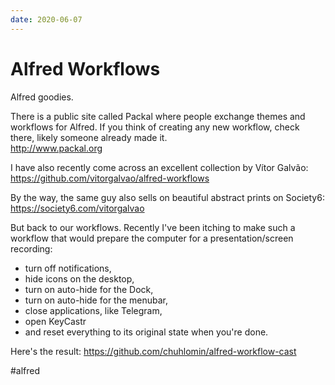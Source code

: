 ```yaml
---
date: 2020-06-07
---
```


# Alfred Workflows

Alfred goodies.

There is a public site called Packal where people exchange themes and workflows for Alfred. If you think of creating any new workflow, check there, likely someone already made it.  
http://www.packal.org

I have also recently come across an excellent collection by Vítor Galvão:  
https://github.com/vitorgalvao/alfred-workflows

By the way, the same guy also sells on beautiful abstract prints on Society6:  
https://society6.com/vitorgalvao

But back to our workflows. Recently I've been itching to make such a workflow that would prepare the computer for a presentation/screen recording:

- turn off notifications,
- hide icons on the desktop,
- turn on auto-hide for the Dock,
- turn on auto-hide for the menubar,
- close applications, like Telegram,
- open KeyCastr
- and reset everything to its original state when you're done. 

Here's the result:
https://github.com/chuhlomin/alfred-workflow-cast

#alfred
